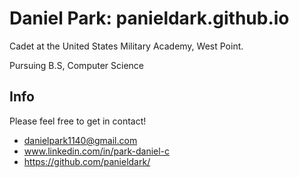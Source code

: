 # Daniel Park: panieldark.github.io
Cadet at the United States Military Academy, West Point.

Pursuing B.S, Computer Science

## Info

Please feel free to get in contact!
* danielpark1140@gmail.com
* www.linkedin.com/in/park-daniel-c
* https://github.com/panieldark/
